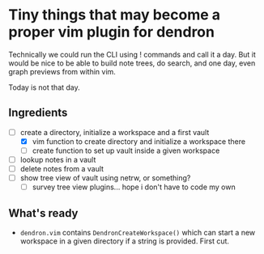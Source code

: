 # Tiny things that may become a proper vim plugin for dendron

Technically we could run the CLI using ! commands and call it a day. But
it would be nice to be able to build note trees, do search, and one day,
even graph previews from within vim.

Today is not that day.

## Ingredients

 - [ ] create a directory, initialize a workspace and a first vault
    - [x] vim function to create directory and initialize a workspace there
    - [ ] create function to set up vault inside a given workspace
 - [ ] lookup notes in a vault
 - [ ] delete notes from a vault
 - [ ] show tree view of vault using netrw, or something?
    - [ ] survey tree view plugins... hope i don't have to code my own

## What's ready

 - `dendron.vim` contains `DendronCreateWorkspace()` which can start a new
   workspace in a given directory if a string is provided. First cut.
